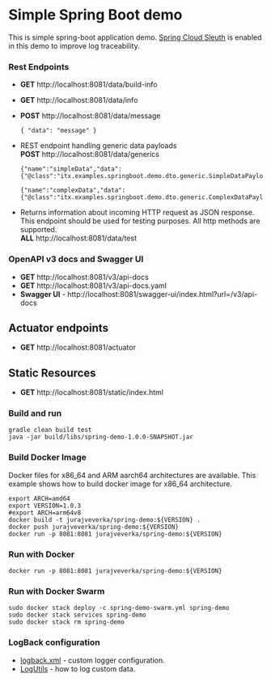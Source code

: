 # Simple Spring Boot demo
This is simple spring-boot application demo. 
[Spring Cloud Sleuth](https://spring.io/projects/spring-cloud-sleuth#overview)
is enabled in this demo to improve log traceability.

### Rest Endpoints
* __GET__ http://localhost:8081/data/build-info
* __GET__ http://localhost:8081/data/info
* __POST__ http://localhost:8081/data/message 
  ```
  { "data": "message" }
  ```

* REST endpoint handling generic data payloads  
  __POST__ http://localhost:8081/data/generics
  ```
  {"name":"simpleData","data":{"@class":"itx.examples.springboot.demo.dto.generic.SimpleDataPayload","simpleData":"simple"}}
  ```
  ```
  {"name":"complexData","data":{"@class":"itx.examples.springboot.demo.dto.generic.ComplexDataPayload","complexData":"complex"}}
  ```
* Returns information about incoming HTTP request as JSON response. This endpoint should be used for testing purposes.
  All http methods are supported.      
  __ALL__ http://localhost:8081/data/test 
  
### OpenAPI v3 docs and Swagger UI
* __GET__ http://localhost:8081/v3/api-docs
* __GET__ http://localhost:8081/v3/api-docs.yaml
* __Swagger UI__ - http://localhost:8081/swagger-ui/index.html?url=/v3/api-docs

## Actuator endpoints
* __GET__ http://localhost:8081/actuator

## Static Resources
* __GET__ http://localhost:8081/static/index.html

### Build and run
```
gradle clean build test
java -jar build/libs/spring-demo-1.0.0-SNAPSHOT.jar
```

### Build Docker Image
Docker files for x86_64 and ARM aarch64 architectures are available. 
This example shows how to build docker image for x86_64 architecture.
```
export ARCH=amd64
export VERSION=1.0.3
#export ARCH=arm64v8
docker build -t jurajveverka/spring-demo:${VERSION} .
docker push jurajveverka/spring-demo:${VERSION}
docker run -p 8081:8081 jurajveverka/spring-demo:${VERSION}
```
### Run with Docker
```
docker run -p 8081:8081 jurajveverka/spring-demo:${VERSION}
```

### Run with Docker Swarm
```
sudo docker stack deploy -c spring-demo-swarm.yml spring-demo
sudo docker stack services spring-demo
sudo docker stack rm spring-demo
```

### LogBack configuration
* [logback.xml](src/main/resources/logback.xml) - custom logger configuration.
* [LogUtils](src/main/java/itx/examples/springboot/demo/logs/LogUtils.java) - how to log custom data.
 